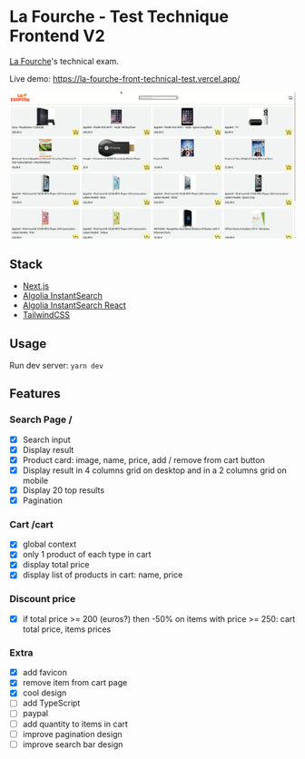 # La Fourche - Test Technique Frontend V2

[La Fourche](https://lafourche.fr/)'s technical exam.

Live demo: https://la-fourche-front-technical-test.vercel.app/

![Project Demo](/public/demo.gif)

## Stack

- [Next.js](https://nextjs.org/docs/getting-started)
- [Algolia InstantSearch](https://www.algolia.com/products/instantsearch/)
- [Algolia InstantSearch React](https://github.com/algolia/react-instantsearch)
- [TailwindCSS](https://tailwindcss.com/)

## Usage

Run dev server: `yarn dev`

## Features

### Search Page /

- [x] Search input
- [x] Display result
- [x] Product card: image, name, price, add / remove from cart button
- [x] Display result in 4 columns grid on desktop and in a 2 columns grid on mobile
- [x] Display 20 top results
- [x] Pagination

### Cart /cart

- [x] global context
- [x] only 1 product of each type in cart
- [x] display total price
- [x] display list of products in cart: name, price

### Discount price

- [x] if total price >= 200 (euros?) then -50% on items with price >= 250: cart total price, items prices

### Extra

- [x] add favicon
- [x] remove item from cart page
- [x] cool design
- [ ] add TypeScript
- [ ] paypal
- [ ] add quantity to items in cart
- [ ] improve pagination design
- [ ] improve search bar design
